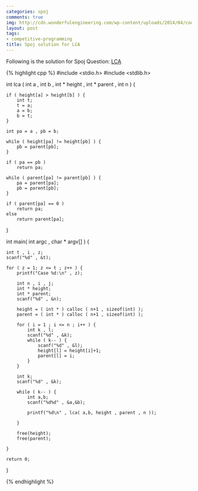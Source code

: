 ```yaml
---
categories: spoj
comments: true
img: http://cdn.wonderfulengineering.com/wp-content/uploads/2014/04/code-wallpaper-6.png
layout: post
tags:
- competitive-programming
title: Spoj solution for LCA
---
```


Following is the solution for Spoj Question: [LCA](http://www.spoj.com/problems/LCA/)

{% highlight cpp %}
#include <stdio.h>
#include <stdlib.h>

int lca ( int a , int b , int * height , int * parent , int n ) {

	if ( height[a] > height[b] ) {
		int t;
		t = a;
		a = b;
		b = t;
	}

	int pa = a , pb = b;

	while ( height[pa] != height[pb] ) {
		pb = parent[pb];
	}

	if ( pa == pb )
		return pa;

	while ( parent[pa] != parent[pb] ) {
		pa = parent[pa];
		pb = parent[pb];
	}

	if ( parent[pa] == 0 )
		return pa;
	else
		return parent[pa];
}

int main( int argc , char * argv[] ) {

	int t , i , z;
	scanf("%d" , &t);

	for ( z = 1; z <= t ; z++ ) {
		printf("Case %d:\n" , z);

		int n , i , j;
		int * height;
		int * parent;
		scanf("%d" , &n);

		height = ( int * ) calloc ( n+1 , sizeof(int) );
		parent = ( int * ) calloc ( n+1 , sizeof(int) );

		for ( i = 1 ; i <= n ; i++ ) {
			int k , l;
			scanf("%d" , &k);
			while ( k-- ) {
				scanf("%d" , &l);
				height[l] = height[i]+1;
				parent[l] = i;
			}
		}

		int k;
		scanf("%d" , &k);

		while ( k-- ) {
			int a,b;
			scanf("%d%d" , &a,&b);

			printf("%d\n" , lca( a,b, height , parent , n ));

		}

		free(height);
		free(parent);

	}

	return 0;
}

{% endhighlight %}